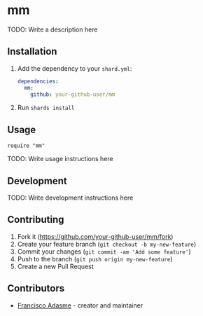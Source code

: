 # mm

TODO: Write a description here

## Installation

1. Add the dependency to your `shard.yml`:

   ```yaml
   dependencies:
     mm:
       github: your-github-user/mm
   ```

2. Run `shards install`

## Usage

```crystal
require "mm"
```

TODO: Write usage instructions here

## Development

TODO: Write development instructions here

## Contributing

1. Fork it (<https://github.com/your-github-user/mm/fork>)
2. Create your feature branch (`git checkout -b my-new-feature`)
3. Commit your changes (`git commit -am 'Add some feature'`)
4. Push to the branch (`git push origin my-new-feature`)
5. Create a new Pull Request

## Contributors

- [Francisco Adasme](https://github.com/your-github-user) - creator and maintainer
